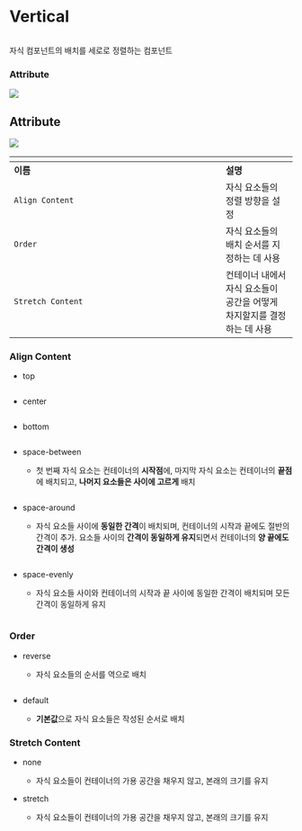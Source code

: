 # Vertical

<figure><img src="../../.gitbook/assets/image (121).png" alt=""><figcaption></figcaption></figure>

자식  컴포넌트의 배치를 세로로 정렬하는 컴포넌트

### Attribute

![](../../.gitbook/assets/vertical_Attribute.png)



## Attribute

![](../../.gitbook/assets/vertical_Attribute.png)



<table data-header-hidden><thead><tr><th width="361"></th><th></th></tr></thead><tbody><tr><td><strong>이름</strong></td><td><strong>설명</strong></td></tr><tr><td><code>Align Content</code></td><td>자식 요소들의 정렬 방향을 설정</td></tr><tr><td><code>Order</code></td><td>자식 요소들의 배치 순서를 지정하는 데 사용</td></tr><tr><td><code>Stretch Content</code></td><td>컨테이너 내에서 자식 요소들이 공간을 어떻게 차지할지를 결정하는 데 사용</td></tr></tbody></table>

### Align Content

* top

<figure><img src="../../.gitbook/assets/image (122).png" alt=""><figcaption></figcaption></figure>



* center

<figure><img src="../../.gitbook/assets/image (123).png" alt=""><figcaption></figcaption></figure>



* bottom

<figure><img src="../../.gitbook/assets/image (124).png" alt=""><figcaption></figcaption></figure>



*   space-between

    * 첫 번째 자식 요소는 컨테이너의 **시작점**에, 마지막 자식 요소는 컨테이너의 **끝점**에 배치되고, **나머지 요소들은 사이에 고르게** 배치

    <figure><img src="../../.gitbook/assets/image (127).png" alt=""><figcaption></figcaption></figure>



*   space-around

    * 자식 요소들 사이에 **동일한 간격**이 배치되며, 컨테이너의 시작과 끝에도 절반의 간격이 추가. 요소들 사이의 **간격이 동일하게 유지**되면서 컨테이너의 **양 끝에도 간격이 생성**

    <figure><img src="../../.gitbook/assets/image (128).png" alt=""><figcaption></figcaption></figure>



*   space-evenly

    * 자식 요소들 사이와 컨테이너의 시작과 끝 사이에 동일한 간격이 배치되며 모든 간격이 동일하게 유지

    <figure><img src="../../.gitbook/assets/image (129).png" alt=""><figcaption></figcaption></figure>



### Order

*   reverse

    * 자식 요소들의 순서를 역으로 배치

    <figure><img src="../../.gitbook/assets/image (130).png" alt=""><figcaption></figcaption></figure>



* default
  * **기본값**으로 자식 요소들은 작성된 순서로 배치

### Stretch Content

* none
  * 자식 요소들이 컨테이너의 가용 공간을 채우지 않고, 본래의 크기를 유지
*   stretch

    * 자식 요소들이 컨테이너의 가용 공간을 채우지 않고, 본래의 크기를 유지

    <figure><img src="../../.gitbook/assets/image (131).png" alt=""><figcaption></figcaption></figure>
